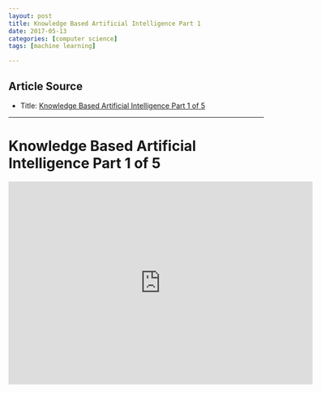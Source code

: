 ```yaml
---
layout: post
title: Knowledge Based Artificial Intelligence Part 1
date: 2017-05-13
categories: [computer science]
tags: [machine learning]

---
```


## Article Source
* Title: [Knowledge Based Artificial Intelligence Part 1 of 5](https://www.youtube.com/watch?v=onRUvL2SBG8&list=PLAwxTw4SYaPkdANSntXhY0btWkpPglDGD&spfreload=10)

---

Knowledge Based Artificial Intelligence Part 1 of 5
=========================================

<iframe width="600" height="400" src="https://www.youtube.com/embed/onRUvL2SBG8?list=PLAwxTw4SYaPkdANSntXhY0btWkpPglDGD" frameborder="0" allowfullscreen></iframe>
